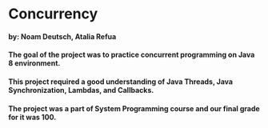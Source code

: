 # Concurrency
#### by: Noam Deutsch, Atalia Refua

#### The goal of the project was to practice concurrent programming on Java 8 environment.
#### This project required a good understanding of Java Threads, Java Synchronization, Lambdas, and Callbacks.
#### The project was a part of System Programming course and our final grade for it was 100.
